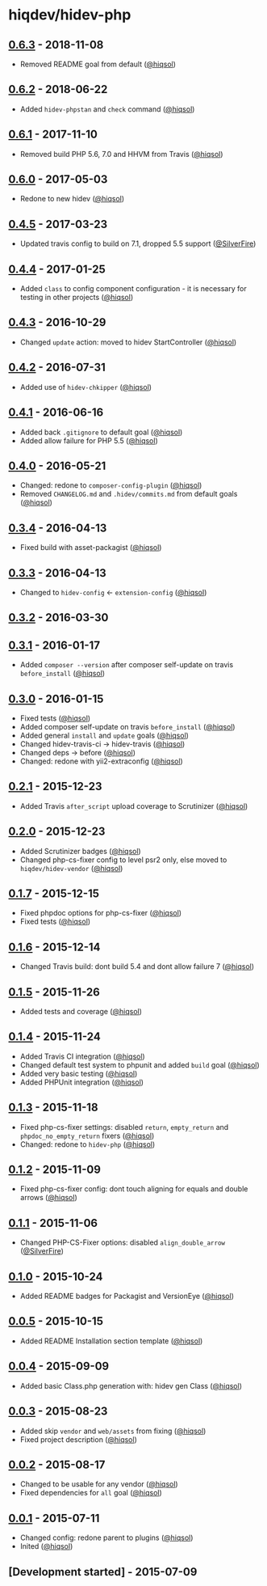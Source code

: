 # hiqdev/hidev-php

## [0.6.3] - 2018-11-08

- Removed README goal from default ([@hiqsol])

## [0.6.2] - 2018-06-22

- Added `hidev-phpstan` and `check` command ([@hiqsol])

## [0.6.1] - 2017-11-10

- Removed build PHP 5.6, 7.0 and HHVM from Travis ([@hiqsol])

## [0.6.0] - 2017-05-03

- Redone to new hidev ([@hiqsol])

## [0.4.5] - 2017-03-23

- Updated travis config to build on 7.1, dropped 5.5 support ([@SilverFire])

## [0.4.4] - 2017-01-25

- Added `class` to config component configuration - it is necessary for testing in other projects ([@hiqsol])

## [0.4.3] - 2016-10-29

- Changed `update` action: moved to hidev StartController ([@hiqsol])

## [0.4.2] - 2016-07-31

- Added use of `hidev-chkipper` ([@hiqsol])

## [0.4.1] - 2016-06-16

- Added back `.gitignore` to default goal ([@hiqsol])
- Added allow failure for PHP 5.5 ([@hiqsol])

## [0.4.0] - 2016-05-21

- Changed: redone to `composer-config-plugin` ([@hiqsol])
- Removed `CHANGELOG.md` and `.hidev/commits.md` from default goals ([@hiqsol])

## [0.3.4] - 2016-04-13

- Fixed build with asset-packagist ([@hiqsol])

## [0.3.3] - 2016-04-13

- Changed to `hidev-config` <- `extension-config` ([@hiqsol])

## [0.3.2] - 2016-03-30

## [0.3.1] - 2016-01-17

- Added `composer --version` after composer self-update on travis `before_install` ([@hiqsol])

## [0.3.0] - 2016-01-15

- Fixed tests ([@hiqsol])
- Added composer self-update on travis `before_install` ([@hiqsol])
- Added general `install` and `update` goals ([@hiqsol])
- Changed hidev-travis-ci -> hidev-travis ([@hiqsol])
- Changed deps -> before ([@hiqsol])
- Changed: redone with yii2-extraconfig ([@hiqsol])

## [0.2.1] - 2015-12-23

- Added Travis `after_script` upload coverage to Scrutinizer ([@hiqsol])

## [0.2.0] - 2015-12-23

- Added Scrutinizer badges ([@hiqsol])
- Changed php-cs-fixer config to level psr2 only, else moved to `hiqdev/hidev-vendor` ([@hiqsol])

## [0.1.7] - 2015-12-15

- Fixed phpdoc options for php-cs-fixer ([@hiqsol])
- Fixed tests ([@hiqsol])

## [0.1.6] - 2015-12-14

- Changed Travis build: dont build 5.4 and dont allow failure 7 ([@hiqsol])

## [0.1.5] - 2015-11-26

- Added tests and coverage ([@hiqsol])

## [0.1.4] - 2015-11-24

- Added Travis CI integration ([@hiqsol])
- Changed default test system to phpunit and added `build` goal ([@hiqsol])
- Added very basic testing ([@hiqsol])
- Added PHPUnit integration ([@hiqsol])

## [0.1.3] - 2015-11-18

- Fixed php-cs-fixer settings: disabled `return`, `empty_return` and `phpdoc_no_empty_return` fixers ([@hiqsol])
- Changed: redone to `hidev-php` ([@hiqsol])

## [0.1.2] - 2015-11-09

- Fixed php-cs-fixer config: dont touch aligning for equals and double arrows ([@hiqsol])

## [0.1.1] - 2015-11-06

- Changed PHP-CS-Fixer options: disabled `align_double_arrow` ([@SilverFire])

## [0.1.0] - 2015-10-24

- Added README badges for Packagist and VersionEye ([@hiqsol])

## [0.0.5] - 2015-10-15

- Added README Installation section template ([@hiqsol])

## [0.0.4] - 2015-09-09

- Added basic Class.php generation with: hidev gen Class ([@hiqsol])

## [0.0.3] - 2015-08-23

- Added skip `vendor` and `web/assets` from fixing ([@hiqsol])
- Fixed project description ([@hiqsol])

## [0.0.2] - 2015-08-17

- Changed to be usable for any vendor ([@hiqsol])
- Fixed dependencies for `all` goal ([@hiqsol])

## [0.0.1] - 2015-07-11

- Changed config: redone parent to plugins ([@hiqsol])
- Inited ([@hiqsol])

## [Development started] - 2015-07-09

[@hiqsol]: https://github.com/hiqsol
[sol@hiqdev.com]: https://github.com/hiqsol
[@SilverFire]: https://github.com/SilverFire
[d.naumenko.a@gmail.com]: https://github.com/SilverFire
[@tafid]: https://github.com/tafid
[andreyklochok@gmail.com]: https://github.com/tafid
[@BladeRoot]: https://github.com/BladeRoot
[bladeroot@gmail.com]: https://github.com/BladeRoot
[0.4.3]: https://github.com/hiqdev/hidev-php/compare/0.4.2...0.4.3
[0.4.2]: https://github.com/hiqdev/hidev-php/compare/0.4.1...0.4.2
[0.4.1]: https://github.com/hiqdev/hidev-php/compare/0.4.0...0.4.1
[0.4.0]: https://github.com/hiqdev/hidev-php/compare/0.3.4...0.4.0
[0.3.4]: https://github.com/hiqdev/hidev-php/compare/0.3.3...0.3.4
[0.3.3]: https://github.com/hiqdev/hidev-php/compare/0.3.2...0.3.3
[0.3.2]: https://github.com/hiqdev/hidev-php/compare/0.3.1...0.3.2
[0.3.1]: https://github.com/hiqdev/hidev-php/compare/0.3.0...0.3.1
[0.3.0]: https://github.com/hiqdev/hidev-php/compare/0.2.1...0.3.0
[0.2.1]: https://github.com/hiqdev/hidev-php/compare/0.2.0...0.2.1
[0.2.0]: https://github.com/hiqdev/hidev-php/compare/0.1.7...0.2.0
[0.1.7]: https://github.com/hiqdev/hidev-php/compare/0.1.6...0.1.7
[0.1.6]: https://github.com/hiqdev/hidev-php/compare/0.1.5...0.1.6
[0.1.5]: https://github.com/hiqdev/hidev-php/compare/0.1.4...0.1.5
[0.1.4]: https://github.com/hiqdev/hidev-php/compare/0.1.3...0.1.4
[0.1.3]: https://github.com/hiqdev/hidev-php/compare/0.1.2...0.1.3
[0.1.2]: https://github.com/hiqdev/hidev-php/compare/0.1.1...0.1.2
[0.1.1]: https://github.com/hiqdev/hidev-php/compare/0.1.0...0.1.1
[0.1.0]: https://github.com/hiqdev/hidev-php/compare/0.0.5...0.1.0
[0.0.5]: https://github.com/hiqdev/hidev-php/compare/0.0.4...0.0.5
[0.0.4]: https://github.com/hiqdev/hidev-php/compare/0.0.3...0.0.4
[0.0.3]: https://github.com/hiqdev/hidev-php/compare/0.0.2...0.0.3
[0.0.2]: https://github.com/hiqdev/hidev-php/compare/0.0.1...0.0.2
[0.0.1]: https://github.com/hiqdev/hidev-php/releases/tag/0.0.1
[0.4.4]: https://github.com/hiqdev/hidev-php/compare/0.4.3...0.4.4
[0.4.5]: https://github.com/hiqdev/hidev-php/compare/0.4.4...0.4.5
[0.6.0]: https://github.com/hiqdev/hidev-php/compare/0.4.5...0.6.0
[0.6.1]: https://github.com/hiqdev/hidev-php/compare/0.6.0...0.6.1
[0.6.2]: https://github.com/hiqdev/hidev-php/compare/0.6.1...0.6.2
[Under development]: https://github.com/hiqdev/hidev-php/compare/0.6.2...HEAD
[0.6.3]: https://github.com/hiqdev/hidev-php/compare/0.6.2...0.6.3
